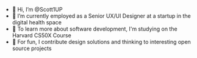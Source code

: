 - 👋  Hi, I’m @Scott1UP
- 👀  I’m currently employed as a Senior UX/UI Designer at a startup in the digital health space
- 🌱  To learn more about software development, I'm studying on the Harvard CS50X Course
- 💞️  For fun, I contribute design solutions and thinking to interesting open source projects 

<!---
Scott1UP/Scott1UP is a ✨ special ✨ repository because its `README.md` (this file) appears on your GitHub profile.
You can click the Preview link to take a look at your changes.
--->
